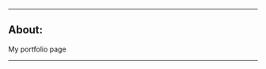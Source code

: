 ------------------------------------------------------------------------------------------------------------------------------  

## About:
My portfolio page

-----------------------------------------------------------------------------------------------------------------------
